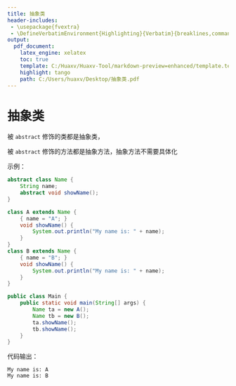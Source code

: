 ```yaml
---
title: 抽象类
header-includes:
 - \usepackage{fvextra}
 - \DefineVerbatimEnvironment{Highlighting}{Verbatim}{breaklines,commandchars=\\\{\}}
output:
  pdf_document:
    latex_engine: xelatex
    toc: true
    template: C:/Huaxv/Huaxv-Tool/markdown-preview=enhanced/template.tex
    highlight: tango
    path: C:/Users/huaxv/Desktop/抽象类.pdf
---
```


# 抽象类

被 `abstract` 修饰的类都是抽象类，

被 `abstract` 修饰的方法都是抽象方法，抽象方法不需要具体化

示例：

```java
abstract class Name {
    String name;
    abstract void showName();
}

class A extends Name {
    { name = "A"; }
    void showName() {
        System.out.println("My name is: " + name);
    }
}
class B extends Name {
    { name = "B"; }
    void showName() {
        System.out.println("My name is: " + name);
    }
}

public class Main {
    public static void main(String[] args) {
        Name ta = new A();
        Name tb = new B();
        ta.showName();
        tb.showName();
    }
}
```

代码输出：

```
My name is: A
My name is: B
```
